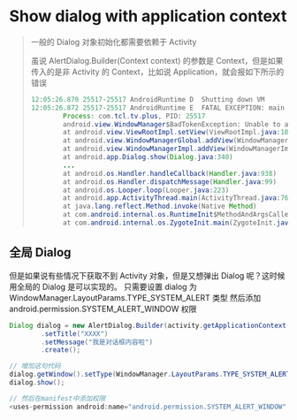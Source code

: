 
# Show dialog with application context

>
> 一般的 Dialog 对象初始化都需要依赖于 Activity 
> 
> 虽说 AlertDialog.Builder(Context context) 的参数是 Context，但是如果传入的是非 Activity 的 Context，比如说 Application，就会报如下所示的错误
> ```java
> 12:05:26.870 25517-25517 AndroidRuntime D  Shutting down VM
> 12:05:26.872 25517-25517 AndroidRuntime E  FATAL EXCEPTION: main
>         Process: com.tcl.tv.plus, PID: 25517
>         android.view.WindowManager$BadTokenException: Unable to add window -- token null is not valid; is your activity running?
>         at android.view.ViewRootImpl.setView(ViewRootImpl.java:1068)
>         at android.view.WindowManagerGlobal.addView(WindowManagerGlobal.java:409)
>         at android.view.WindowManagerImpl.addView(WindowManagerImpl.java:109)
>         at android.app.Dialog.show(Dialog.java:340)
>         ...
>         at android.os.Handler.handleCallback(Handler.java:938)
>         at android.os.Handler.dispatchMessage(Handler.java:99)
>         at android.os.Looper.loop(Looper.java:223)
>         at android.app.ActivityThread.main(ActivityThread.java:7656)
>         at java.lang.reflect.Method.invoke(Native Method)
>         at com.android.internal.os.RuntimeInit$MethodAndArgsCaller.run(RuntimeInit.java:592)
>         at com.android.internal.os.ZygoteInit.main(ZygoteInit.java:947)
> 
> ```
>

## 全局 Dialog
但是如果说有些情况下获取不到 Activity 对象，但是又想弹出 Dialog 呢？这时候用全局的 Dialog 是可以实现的。
只需要设置 dialog 为 WindowManager.LayoutParams.TYPE_SYSTEM_ALERT 类型
然后添加 android.permission.SYSTEM_ALERT_WINDOW 权限

```java
Dialog dialog = new AlertDialog.Builder(activity.getApplicationContext())
        .setTitle("XXXX")
        .setMessage("我是对话框内容啦")
        .create();

// 增加这句代码
dialog.getWindow().setType(WindowManager.LayoutParams.TYPE_SYSTEM_ALERT);
dialog.show();

// 然后在manifest中添加权限
<uses-permission android:name="android.permission.SYSTEM_ALERT_WINDOW" />
```
